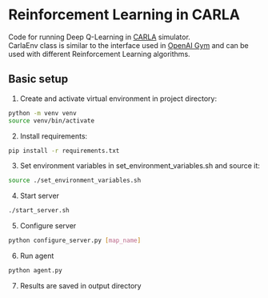 # Reinforcement Learning in CARLA
Code for running Deep Q-Learning in [CARLA](http://carla.org/) simulator.  
CarlaEnv class is similar to the interface used in [OpenAI Gym](https://gym.openai.com/) and can be used with different Reinforcement Learning algorithms.

## Basic setup
1. Create and activate virtual environment in project directory:
```bash
python -m venv venv
source venv/bin/activate
```
2. Install requirements:
```bash
pip install -r requirements.txt 
```
3. Set environment variables in set_environment_variables.sh and source it:
```bash
source ./set_environment_variables.sh
```
4. Start server
```bash
./start_server.sh
```
5. Configure server
```bash
python configure_server.py [map_name]
```
6. Run agent
```bash
python agent.py
```
7. Results are saved in output directory


